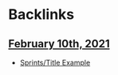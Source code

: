 
# Backlinks
## [February 10th, 2021](<February 10th, 2021.md>)
- [Sprints/Title Example](<../Sprints/Title Example.md>)

